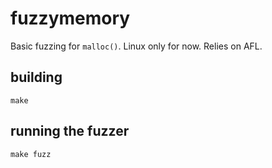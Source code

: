 # fuzzymemory

Basic fuzzing for `malloc()`. Linux only for now. Relies on AFL.

## building

    make

## running the fuzzer

    make fuzz

